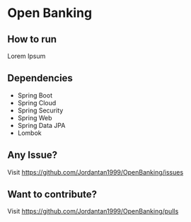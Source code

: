 # Open Banking
## How to run 
Lorem Ipsum

## Dependencies
- Spring Boot
- Spring Cloud
- Spring Security
- Spring Web
- Spring Data JPA
- Lombok

## Any Issue? 
Visit https://github.com/Jordantan1999/OpenBanking/issues

## Want to contribute?
Visit https://github.com/Jordantan1999/OpenBanking/pulls